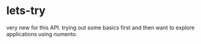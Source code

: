 # lets-try
very new for this API. trying out some basics first and then want to explore applications using numento.
